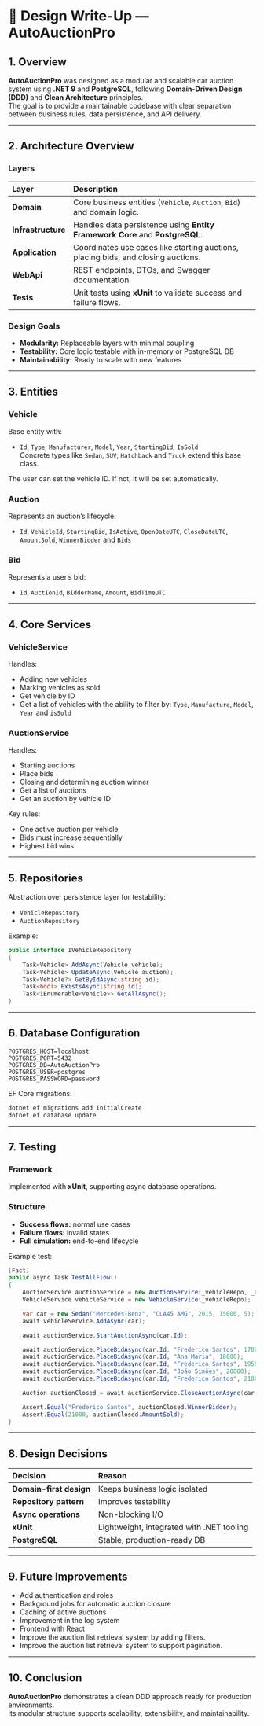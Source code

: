 ﻿# 🧩 Design Write-Up — AutoAuctionPro

## 1. Overview

**AutoAuctionPro** was designed as a modular and scalable car auction system using **.NET 9** and **PostgreSQL**, following **Domain-Driven Design (DDD)** and **Clean Architecture** principles.  
The goal is to provide a maintainable codebase with clear separation between business rules, data persistence, and API delivery.

---

## 2. Architecture Overview

### Layers

| Layer | Description |
|:--|:--|
| **Domain** | Core business entities (`Vehicle`, `Auction`, `Bid`) and domain logic. |
| **Infrastructure** | Handles data persistence using **Entity Framework Core** and **PostgreSQL**. |
| **Application** | Coordinates use cases like starting auctions, placing bids, and closing auctions. |
| **WebApi** | REST endpoints, DTOs, and Swagger documentation. |
| **Tests** | Unit tests using **xUnit** to validate success and failure flows. |

### Design Goals

- **Modularity:** Replaceable layers with minimal coupling  
- **Testability:** Core logic testable with in-memory or PostgreSQL DB  
- **Maintainability:** Ready to scale with new features

---

## 3. Entities

### Vehicle

Base entity with:
- `Id`, `Type`, `Manufacturer`, `Model`, `Year`, `StartingBid`, `IsSold`  
Concrete types like `Sedan`, `SUV`, `Hatchback` and `Truck` extend this base class.

The user can set the vehicle ID. If not, it will be set automatically.

### Auction

Represents an auction’s lifecycle:
- `Id`, `VehicleId`, `StartingBid`, `IsActive`, `OpenDateUTC`, `CloseDateUTC`, `AmountSold`, `WinnerBidder` and `Bids`

### Bid

Represents a user’s bid:
- `Id`, `AuctionId`, `BidderName`, `Amount`, `BidTimeUTC`

---

## 4. Core Services

### VehicleService
Handles:
- Adding new vehicles
- Marking vehicles as sold
- Get vehicle by ID
- Get a list of vehicles with the ability to filter by:
    `Type`, `Manufacture`, `Model`, `Year` and `isSold`

### AuctionService
Handles:
- Starting auctions  
- Place bids  
- Closing and determining auction winner
- Get a list of auctions
- Get an auction by vehicle ID

Key rules:
- One active auction per vehicle  
- Bids must increase sequentially  
- Highest bid wins

---

## 5. Repositories

Abstraction over persistence layer for testability:
- `VehicleRepository`
- `AuctionRepository`

Example:
```csharp
public interface IVehicleRepository
{
    Task<Vehicle> AddAsync(Vehicle vehicle);
    Task<Vehicle> UpdateAsync(Vehicle auction);
    Task<Vehicle?> GetByIdAsync(string id);
    Task<bool> ExistsAsync(string id);
    Task<IEnumerable<Vehicle>> GetAllAsync();
}
```

---

## 6. Database Configuration

```env
POSTGRES_HOST=localhost
POSTGRES_PORT=5432
POSTGRES_DB=AutoAuctionPro
POSTGRES_USER=postgres
POSTGRES_PASSWORD=password
```

EF Core migrations:
```bash
dotnet ef migrations add InitialCreate
dotnet ef database update
```

---

## 7. Testing

### Framework
Implemented with **xUnit**, supporting async database operations.

### Structure
- **Success flows:** normal use cases  
- **Failure flows:** invalid states  
- **Full simulation:** end-to-end lifecycle

Example test:
```csharp
[Fact]
public async Task TestAllFlow()
{
    AuctionService auctionService = new AuctionService(_vehicleRepo, _auctionRepo);
    VehicleService vehicleService = new VehicleService(_vehicleRepo);

    var car = new Sedan("Mercedes-Benz", "CLA45 AMG", 2015, 15000, 5);
    await vehicleService.AddAsync(car);

    await auctionService.StartAuctionAsync(car.Id);

    await auctionService.PlaceBidAsync(car.Id, "Frederico Santos", 17000);
    await auctionService.PlaceBidAsync(car.Id, "Ana Maria", 18000);
    await auctionService.PlaceBidAsync(car.Id, "Frederico Santos", 19500);
    await auctionService.PlaceBidAsync(car.Id, "João Simões", 20000);
    await auctionService.PlaceBidAsync(car.Id, "Frederico Santos", 21000);

    Auction auctionClosed = await auctionService.CloseAuctionAsync(car.Id);

    Assert.Equal("Frederico Santos", auctionClosed.WinnerBidder);
    Assert.Equal(21000, auctionClosed.AmountSold);
}
```

---

## 8. Design Decisions

| Decision | Reason |
|:--|:--|
| **Domain-first design** | Keeps business logic isolated |
| **Repository pattern** | Improves testability |
| **Async operations** | Non-blocking I/O |
| **xUnit** | Lightweight, integrated with .NET tooling |
| **PostgreSQL** | Stable, production-ready DB |

---

## 9. Future Improvements

- Add authentication and roles  
- Background jobs for automatic auction closure  
- Caching of active auctions  
- Improvement in the log system 
- Frontend with React
- Improve the auction list retrieval system by adding filters.
- Improve the auction list retrieval system to support pagination.

---

## 10. Conclusion

**AutoAuctionPro** demonstrates a clean DDD approach ready for production environments.  
Its modular structure supports scalability, extensibility, and maintainability.
